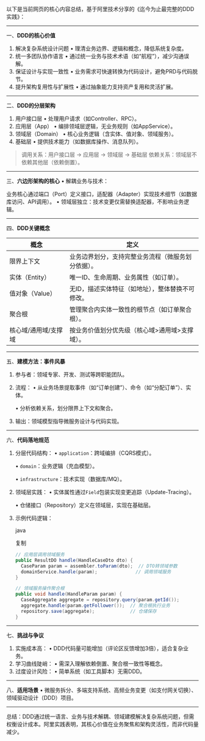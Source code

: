 以下是当前网页的核心内容总结，基于阿里技术分享的《迄今为止最完整的DDD实践》：

------

一、**DDD的核心价值**

1. 解决复杂系统设计问题
    • 理清业务边界、逻辑和概念，降低系统复杂度。
2. 统一多团队协作语言
    • 通过统一业务与技术术语（如“航程”），减少沟通误解。
3. 保证设计与实现一致性
    • 业务需求可快速转换为代码设计，避免PRD与代码脱节。
4. 提升架构复用性与扩展性
    • 通过抽象能力支持资产复用和灵活扩展。

------

二、**DDD的分层架构**

1. 用户接口层
    • 处理用户请求（如Controller、RPC）。
2. 应用层（App）
    • 编排领域层逻辑，无业务规则（如AppService）。
3. 领域层（Domain）
    • 核心业务逻辑（含实体、值对象、领域服务）。
4. 基础层
    • 提供技术能力（如数据库操作、消息队列）。

> 调用关系：用户接口层 → 应用层 → 领域层 → 基础层
>  依赖关系：领域层不依赖其他层（依赖倒置）。

------

三、**六边形架构的核心**
 • 解耦业务与技术：

业务核心通过端口（Port）定义接口，适配器（Adapter）实现技术细节（如数据库访问、API调用）。
 • 领域层独立：技术变更仅需替换适配器，不影响业务逻辑。

------

四、**DDD关键概念**

| 概念                 | 定义                                               |
| -------------------- | -------------------------------------------------- |
| 限界上下文           | 业务边界划分，支持完整业务流程（微服务划分依据）。 |
| 实体（Entity）       | 唯一ID、生命周期、业务属性（如订单）。             |
| 值对象（Value）      | 无ID，描述实体特征（如地址），整体替换不可修改。   |
| 聚合根               | 管理聚合内实体一致性的根节点（如订单聚合根）。     |
| 核心域/通用域/支撑域 | 按业务价值划分优先级（核心域>通用域>支撑域）。     |

------

五、**建模方法：事件风暴**

1. 参与者：领域专家、开发、测试等跨职能团队。

2. 流程：
    • 从业务场景提取事件（如“订单创建”）、命令（如“分配订单”）、实体。

   • 分析依赖关系，划分限界上下文和聚合。

3. 输出：领域模型指导微服务设计与代码实现。

------

六、**代码落地规范**

1. 分层代码结构：
    • `application`：跨域编排（CQRS模式）。

   • `domain`：业务逻辑（充血模型）。

   • `infrastructure`：技术实现（数据库/MQ）。

2. 领域层实践：
    • 实体属性通过`Field`包装实现变更追踪（Update-Tracing）。

   • 仓储接口（Repository）定义在领域层，实现在基础层。

3. 示例代码逻辑：

   java

   复制

   ```java
   // 应用层调用领域服务
   public ResultDO handle(HandleCaseDto dto) {
     CaseParam param = assembler.toParam(dto);  // DTO转领域参数
     domainService.handle(param);              // 调用领域服务
   }
   
   // 领域服务操作聚合根
   public void handle(HandleParam param) {
     CaseAggregate aggregate = repository.query(param.getId());
     aggregate.handle(param.getFollower());  // 聚合根执行业务
     repository.save(aggregate);             // 仓储保存
   }
   ```

------

七、**挑战与争议**

1. 实施成本高：
    • DDD代码量可能增加（评论区反馈增加3倍），适合复杂业务。
2. 学习曲线陡峭：
    • 需深入理解依赖倒置、聚合根一致性等概念。
3. 过度设计风险：
    • 简单系统（如工具脚本）无需DDD。

------

八、**适用场景**
 • 微服务拆分、多端支持系统、高频业务变更（如支付网关切换）、领域驱动设计（DDD）项目。

------

总结：DDD通过统一语言、业务与技术解耦、领域建模解决复杂系统问题，但需权衡设计成本。阿里实践表明，其核心价值在业务聚焦和架构灵活性，而非代码量减少。